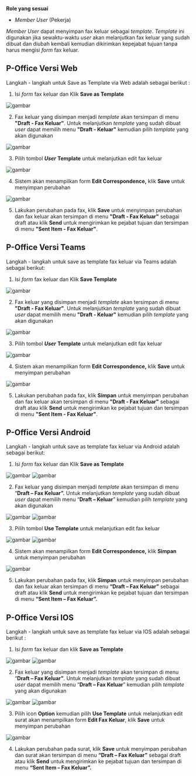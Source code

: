 **Role yang sesuai**

- *Member User* (Pekerja)

*Member User* dapat menyimpan fax keluar sebagai *template*. *Template* ini digunakan jika sewaktu-waktu *user* akan melanjutkan fax keluar yang sudah dibuat dan diubah kembali kemudian dikirimkan kepejabat tujuan tanpa harus mengisi *form* fax keluar.

## **P-Office Versi Web**

Langkah - langkah untuk Save as Template via Web adalah sebagai berikut :

1. Isi *form* fax keluar dan Klik **Save as Template**

![gambar](FaxKeluar/FK_Web/FK11.jpg)

2. Fax keluar yang disimpan menjadi *template* akan tersimpan di menu **"Draft - Fax Keluar"**. Untuk melanjutkan *template* yang sudah dibuat *user* dapat memilih menu **"Draft - Keluar"** kemudian pilih *template* yang akan digunakan

![gambar](FaxKeluar/FK_Web/FK12.jpg)

3. Pilih tombol ***User*** **Template** untuk melanjutkan edit fax keluar

![gambar](FaxKeluar/FK_Web/FK14.jpg)

4. Sistem akan menampilkan form **Edit Correspondence,** klik **Save** untuk menyimpan perubahan

![gambar](FaxKeluar/FK_Web/FK15.jpg)

5. Lakukan perubahan pada fax, klik **Save** untuk menyimpan perubahan dan fax keluar akan tersimpan di menu **"Draft - Fax Keluar"** sebagai draft atau klik **Send** untuk mengirimkan ke pejabat tujuan dan tersimpan di menu **"Sent Item - Fax Keluar"**.

## **P-Office Versi Teams**

Langkah - langkah untuk save as template fax keluar via Teams adalah sebagai berikut:

1. Isi *form* fax keluar dan Klik **Save Template**

![gambar](FaxKeluar/FK_Teams/FK14.png)

2. Fax keluar yang disimpan menjadi *template* akan tersimpan di menu **"Draft - Fax Keluar"**. Untuk melanjutkan *template* yang sudah dibuat *user* dapat memilih menu **"Draft - Keluar"** kemudian pilih *template* yang akan digunakan

![gambar](FaxKeluar/FK_Teams/FK15.png)

3. Pilih tombol ***User*** **Template** untuk melanjutkan edit fax keluar

![gambar](FaxKeluar/FK_Teams/FK16.png)

4. Sistem akan menampilkan form **Edit Correspondence,** klik **Save** untuk menyimpan perubahan

![gambar](FaxKeluar/FK_Teams/FK17.png)

5. Lakukan perubahan pada fax, klik **Simpan** untuk menyimpan perubahan dan fax keluar akan tersimpan di menu **"Draft - Fax Keluar"** sebagai draft atau klik **Send** untuk mengirimkan ke pejabat tujuan dan tersimpan di menu **"Sent Item - Fax Keluar"**.

## **P-Office Versi Android**

Langkah - langkah untuk save as template fax keluar via Android adalah sebagai berikut:

1. Isi _form_ fax keluar dan Klik **Save as Template**

![gambar](FaxKeluar/FK_Android/TempFK/A01.jpg) ![gambar](FaxKeluar/FK_Android/TempFK/A02.jpg)

2. Fax keluar yang disimpan menjadi _template_ akan tersimpan di menu “**Draft – Fax Keluar”.** Untuk melanjutkan _template_ yang sudah dibuat _user_ dapat memilih menu “**Draft – Keluar**” kemudian pilih _template_ yang akan digunakan

![gambar](FaxKeluar/FK_Android/TempFK/A03.jpg) ![gambar](FaxKeluar/FK_Android/TempFK/A04.jpg)

3. Pilih tombol **Use Template** untuk melanjutkan edit fax keluar

![gambar](FaxKeluar/FK_Android/TempFK/A05.jpg) ![gambar](FaxKeluar/FK_Android/TempFK/A06.jpg)

4. Sistem akan menampilkan form **Edit Correspondence,** klik **Simpan** untuk menyimpan perubahan

![gambar](FaxKeluar/FK_Android/TempFK/A07.jpg)

5. Lakukan perubahan pada fax, klik **Simpan** untuk menyimpan perubahan dan fax keluar akan tersimpan di menu **“Draft – Fax Keluar”** sebagai draft atau klik **Send** untuk mengirimkan ke pejabat tujuan dan tersimpan di menu **“Sent Item – Fax Keluar”.**

## **P-Office Versi IOS**

Langkah - langkah untuk save as template fax keluar via IOS adalah sebagai berikut :

1. Isi _form_ fax keluar dan klik **Save as Template**

![gambar](FaxKeluar/FK_IOS/FK-10.1.png) ![gambar](FaxKeluar/FK_IOS/FK-10.2.png)

2. Fax keluar yang disimpan menjadi _template_ akan tersimpan di menu “**Draft – Fax Keluar”**. Untuk melanjutkan _template_ yang sudah dibuat _user_ dapat memilih menu “**Draft – Fax Keluar**” kemudian pilih _template_ yang akan digunakan

![gambar](FaxKeluar/FK_IOS/FK-11.1.png) ![gambar](FaxKeluar/FK_IOS/FK-11.2.png)

3. Pilih icon **Option** kemudian pilih **Use Template** untuk melanjutkan edit surat akan menampilkan form **Edit Fax Keluar**, klik **Save** untuk menyimpan perubahan

![gambar](FaxKeluar/FK_IOS/FK-13.png) 

4. Lakukan perubahan pada surat, klik **Save** untuk menyimpan perubahan dan surat akan tersimpan di menu **“Draft – Fax Keluar”** sebagai draft atau klik **Send** untuk mengirimkan ke pejabat tujuan dan tersimpan di menu **“Sent Item – Fax Keluar”.**

